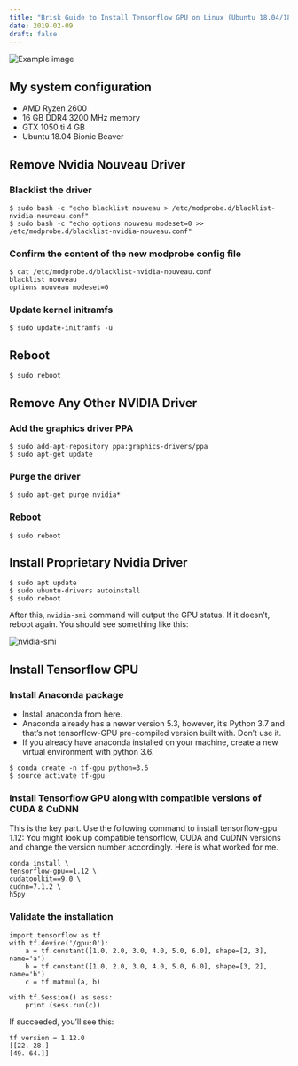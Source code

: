 ```yaml
---
title: "Brisk Guide to Install Tensorflow GPU on Linux (Ubuntu 18.04/18.10)"
date: 2019-02-09
draft: false
---
```

![Example image](https://images.unsplash.com/photo-1504221507732-5246c045949b?ixlib=rb-1.2.1&ixid=eyJhcHBfaWQiOjEyMDd9&auto=format&fit=crop&w=1050&q=80)
## My system configuration

* AMD Ryzen 2600
* 16 GB DDR4 3200 MHz memory
* GTX 1050 ti 4 GB
* Ubuntu 18.04 Bionic Beaver


## Remove Nvidia Nouveau Driver
### Blacklist the driver
```
$ sudo bash -c "echo blacklist nouveau > /etc/modprobe.d/blacklist-nvidia-nouveau.conf"
$ sudo bash -c "echo options nouveau modeset=0 >> /etc/modprobe.d/blacklist-nvidia-nouveau.conf"
```
### Confirm the content of the new modprobe config file

```
$ cat /etc/modprobe.d/blacklist-nvidia-nouveau.conf
blacklist nouveau
options nouveau modeset=0
```

### Update kernel initramfs
```
$ sudo update-initramfs -u
```

## Reboot
```
$ sudo reboot
```

## Remove Any Other NVIDIA Driver

### Add the graphics driver PPA
```
$ sudo add-apt-repository ppa:graphics-drivers/ppa
$ sudo apt-get update
```
### Purge the driver
```
$ sudo apt-get purge nvidia*
```

### Reboot
```
$ sudo reboot
```

## Install Proprietary Nvidia Driver
```
$ sudo apt update
$ sudo ubuntu-drivers autoinstall
$ sudo reboot
```

After this, ```nvidia-smi``` command will output the GPU status. If it doesn’t, reboot again. You should see something like this:

![nvidia-smi](https://miro.medium.com/max/700/1*Hhf_lBohEU_r1G44d4P4zQ.png)

## Install Tensorflow GPU

### Install Anaconda package
* Install anaconda from here.
* Anaconda already has a newer version 5.3, however, it’s Python 3.7 and that’s not tensorflow-GPU pre-compiled version built with. Don’t use it.
* If you already have anaconda installed on your machine, create a new virtual environment with python 3.6.

```
$ conda create -n tf-gpu python=3.6
$ source activate tf-gpu
```

### Install Tensorflow GPU along with compatible versions of CUDA & CuDNN

This is the key part. Use the following command to install tensorflow-gpu 1.12:
You might look up compatible tensorflow, CUDA and CuDNN versions and change the version number accordingly. Here is what worked for me.

```
conda install \
tensorflow-gpu==1.12 \
cudatoolkit==9.0 \
cudnn=7.1.2 \
h5py
```

### Validate the installation

```
import tensorflow as tf
with tf.device('/gpu:0'):
    a = tf.constant([1.0, 2.0, 3.0, 4.0, 5.0, 6.0], shape=[2, 3],    name='a')
    b = tf.constant([1.0, 2.0, 3.0, 4.0, 5.0, 6.0], shape=[3, 2], name='b')
    c = tf.matmul(a, b)

with tf.Session() as sess:
    print (sess.run(c))
```
If succeeded, you’ll see this:

```
tf version = 1.12.0
[[22. 28.]
[49. 64.]]
```
